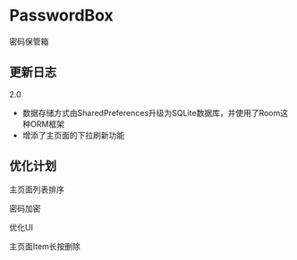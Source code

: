 # PasswordBox
 密码保管箱

## 更新日志

2.0

- 数据存储方式由SharedPreferences升级为SQLite数据库，并使用了Room这种ORM框架
- 增添了主页面的下拉刷新功能

## 优化计划

主页面列表排序

密码加密

优化UI

主页面Item长按删除

